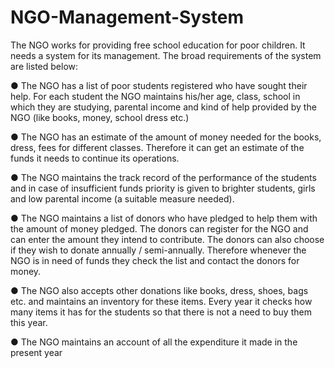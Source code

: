 # NGO-Management-System
The NGO works for providing free school education for poor children. 
It needs a system for its management. The broad requirements of the system are listed below:

● The NGO has a list of poor students registered who have sought their help. For each
student the NGO maintains his/her age, class, school in which they are studying,
parental income and kind of help provided by the NGO (like books, money, school dress
etc.)

● The NGO has an estimate of the amount of money needed for the books, dress, fees for
different classes. Therefore it can get an estimate of the funds it needs to continue its
operations.

● The NGO maintains the track record of the performance of the students and in case of
insufficient funds priority is given to brighter students, girls and low parental income (a
suitable measure needed).

● The NGO maintains a list of donors who have pledged to help them with the amount of
money pledged. The donors can register for the NGO and can enter the amount they
intend to contribute. The donors can also choose if they wish to donate annually /
semi-annually. Therefore whenever the NGO is in need of funds they check the list and
contact the donors for money.

● The NGO also accepts other donations like books, dress, shoes, bags etc. and
maintains an inventory for these items. Every year it checks how many items it has for
the students so that there is not a need to buy them this year.

● The NGO maintains an account of all the expenditure it made in the present year
